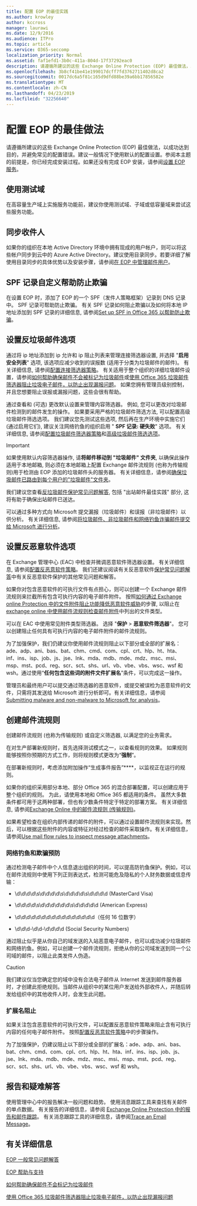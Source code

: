 ```yaml
---
title: 配置 EOP 的最佳实践
ms.author: krowley
author: kccross
manager: laurawi
ms.date: 12/9/2016
ms.audience: ITPro
ms.topic: article
ms.service: O365-seccomp
localization_priority: Normal
ms.assetid: faf1efd1-3b0c-411a-804d-17f37292eac0
description: 请遵循所建议的这些 Exchange Online Protection (EOP) 最佳做法，以成功达到目的，并避免常见的配置错误。
ms.openlocfilehash: 3b8cf41be41e199017dcff7fd3762711402d8ca2
ms.sourcegitcommit: 0017dc6a5f81c165d9dfd88be39a6bb17856582e
ms.translationtype: MT
ms.contentlocale: zh-CN
ms.lasthandoff: 04/23/2019
ms.locfileid: "32256640"
---
```

# <a name="best-practices-for-configuring-eop"></a>配置 EOP 的最佳做法
  
请遵循所建议的这些 Exchange Online Protection (EOP) 最佳做法，以成功达到目的，并避免常见的配置错误。建议一般情况下使用默认的配置设置。参阅本主题的前提是，你已经完成安装过程。如果还没有完成 EOP 安装，请参阅[设置 EOP 服务](set-up-your-eop-service.md)。
  
## <a name="use-a-test-domain"></a>使用测试域

在高容量生产域上实施服务功能前，建议你使用测试域、子域或低容量域来尝试这些服务功能。
  
## <a name="synchronize-recipients"></a>同步收件人

如果你的组织在本地 Active Directory 环境中拥有现成的用户帐户，则可以将这些帐户同步到云中的 Azure Active Directory。建议使用目录同步。若要详细了解使用目录同步的具体优势以及安装步骤，请参阅[在 EOP 中管理邮件用户](manage-mail-users-in-eop.md)。
  
## <a name="spf-record-customization-to-help-prevent-spoofing"></a>SPF 记录自定义帮助防止欺骗

在设置 EOP 时，添加了 EOP 的一个 SPF（发件人策略框架）记录到 DNS 记录中。 SPF 记录可帮助防止欺骗。 有关 SPF 记录如何阻止欺骗以及如何将本地 IP 地址添加到 SPF 记录的详细信息, 请参阅[Set up SPF in Office 365 以帮助防止欺骗](../set-up-spf-in-office-365-to-help-prevent-spoofing.md)。 
  
## <a name="set-anti-spam-options"></a>设置反垃圾邮件选项

通过将 ip 地址添加到 ip 允许和 ip 阻止列表来管理连接筛选器设置, 并选择 "**启用安全列表**" 选项, 该选项应减少收到的误报数 (适用于分类为垃圾邮件的邮件)。 有关详细信息, 请参阅[配置连接筛选器策略](../configure-the-connection-filter-policy.md)。 有关适用于整个组织的详细垃圾邮件设置，请参阅[如何帮助确保邮件不会被标记为垃圾邮件](https://go.microsoft.com/fwlink/p/?LinkId=534224)或[使用 Office 365 垃圾邮件筛选器阻止垃圾电子邮件，以防止出现漏报问题](https://go.microsoft.com/fwlink/p/?LinkId=534225)。 如果您拥有管理员级别控制，并且您想要阻止误报或漏报问题，这些会很有帮助。
  
通过查看和 (可选) 更改默认设置来管理内容筛选器。 例如, 您可以更改对垃圾邮件检测到的邮件发生的操作。 如果要采用严格的垃圾邮件筛选方法, 可以配置高级垃圾邮件筛选选项。 我们建议您先测试这些选项, 然后再在生产环境中实施它们 (通过启用它们), 建议关注网络钓鱼的组织启用 " **SPF 记录: 硬失败**" 选项。 有关详细信息, 请参阅[配置垃圾邮件筛选器策略](../configure-your-spam-filter-policies.md)和[高级垃圾邮件筛选选项](../advanced-spam-filtering-asf-options.md)。
  
> [!IMPORTANT]
> 如果使用默认内容筛选器操作, 请**将邮件移动到 "垃圾邮件" 文件夹**, 以确保此操作适用于本地邮箱, 则必须在本地邮箱上配置 Exchange 邮件流规则 (也称为传输规则)用于检测由 EOP 添加的垃圾邮件头的服务器。 有关详细信息，请参阅[确保垃圾邮件已路由到每个用户的"垃圾邮件"文件夹](../ensure-that-spam-is-routed-to-each-user-s-junk-email-folder.md)。 
  
我们建议您查看[反垃圾邮件保护常见问题解答](../anti-spam-protection-faq.md), 包括 "出站邮件最佳实践" 部分, 这将有助于确保出站邮件已送达。
  
可以通过多种方式向 Microsoft 提交漏报（垃圾邮件）和误报（非垃圾邮件）以供分析。 有关详细信息, 请参阅[将垃圾邮件、非垃圾邮件和网络钓鱼诈骗邮件提交给 Microsoft 进行分析](../submit-spam-non-spam-and-phishing-scam-messages-to-microsoft-for-analysis.md)。
  
## <a name="set-anti-malware-options"></a>设置反恶意软件选项

在 Exchange 管理中心 (EAC) 中检查并微调恶意软件筛选器设置。 有关详细信息, 请参阅[配置反恶意软件策略](../configure-anti-malware-policies.md)。 我们还建议阅读有关反恶意软件[保护常见问题解答](../anti-malware-protection-faq-eop.md)中有关反恶意软件保护的其他常见问题和解答。
  
如果你对包含恶意软件的可执行文件有点担心，则可以创建一个 Exchange 邮件流规则来拦截所有包含可执行内容的电子邮件附件。 按照[如何通过 Exchange online Protection 中的文件附件阻止功能降低恶意软件威胁](https://support.microsoft.com/kb/2959596)的步骤, 以阻止在[exchange online 中使用邮件流规则检查邮件附件](https://docs.microsoft.com/exchange/security-and-compliance/mail-flow-rules/inspect-message-attachments#supported-file-types-for-mail-flow-rule-content-inspection)中列出的文件类型。
  
可以在 EAC 中使用常见附件类型筛选器。 选择 "**保护** \> **恶意软件筛选器**"。 您可以创建阻止任何具有可执行内容的电子邮件附件的邮件流规则。 
  
为了加强保护，我们仍建议你使用邮件流规则阻止以下部分或全部的扩展名：ade、adp、ani、bas、bat、chm、cmd、com、cpl、crt、hlp、ht、hta、inf、ins、isp、job、js、jse、lnk、mda、mdb、mde、mdz、msc、msi、msp、mst、pcd、reg、scr、sct、shs、url、vb、vbe、vbs、wsc、wsf 和 wsh。通过使用“**任何包含这些词的附件文件扩展名**”条件，可以完成这一操作。 
  
管理员和最终用户可以提交通过筛选器的恶意软件，或提交被误检为恶意软件的文件，只需将其发送给 Microsoft 进行分析即可。有关详细信息，请参阅[Submitting malware and non-malware to Microsoft for analysis](../submitting-malware-and-non-malware-to-microsoft-for-analysis.md)。
  
## <a name="create-mail-flow-rules"></a>创建邮件流规则

创建邮件流规则 (也称为传输规则) 或自定义筛选器, 以满足您的业务需求。
  
在对生产部署新规则时，首先选择测试模式之一，以查看规则的效果。 如果规则能够按照你预期的方式工作，则将规则模式更改为“**强制**”。
  
在部署新规则时，考虑添加附加操作“生成事件报告”****，以监视正在运行的规则。 
  
如果你的组织采用部分本地、部分 Office 365 的混合部署配置，可以创建应用于整个组织的规则。 为此，请使用本地和 Office 365 都适用的条件。 虽然大多数条件都可用于这两种部署，但也有少数条件特定于特定的部署方案。 有关详细信息, 请参阅[Exchange Online 中的邮件流规则 (传输规则)](http://technet.microsoft.com/library/743bd525-0ca2-426d-b76c-b4a052bc8886.aspx)。
  
如果希望检查在组织内部传递的邮件的附件，可以通过设置邮件流规则来实现。然后，可以根据这些附件的内容或特征对经过检查的邮件采取操作。有关详细信息，请参阅[Use mail flow rules to inspect message attachments](http://technet.microsoft.com/library/874d1c78-a8ec-4938-b388-d3208c2fa971.aspx)。
  
### <a name="phishing-and-spoofing-prevention"></a>网络钓鱼和欺骗预防

通过检测电子邮件中个人信息退出组织的时间，可以提高防钓鱼保护。例如，可以在邮件流规则中使用下列正则表达式，检测可能危及隐私的个人财务数据或信息传输：
  
- \d\d\d\d\s\d\d\d\d\s\d\d\d\d\s\d\d\d\d (MasterCard Visa)
    
- \d\d\d\d\s\d\d\d\d\d\d\s\d\d\d\d\d (American Express)
    
- \d\d\d\d\d\d\d\d\d\d\d\d\d\d\d\d（任何 16 位数字）
    
- \d\d\d\-\d\d\-\d\d\d\d (Social Security Numbers)
    
通过阻止似乎是从你自己的域发送的入站恶意电子邮件，也可以成功减少垃圾邮件和网络钓鱼。例如，可以创建一个邮件流规则，拒绝从你的公司域发送到同一个公司域的邮件，以阻止此类发件人伪造。
  
> [!CAUTION]
> 我们建议仅当您确定您的域中没有合法电子邮件从 Internet 发送到邮件服务器时，才创建此拒绝规则。当邮件从组织中的某位用户发送给外部收件人，并随后转发给组织中的其他收件人时，会发生此问题。 
  
### <a name="extension-blocking"></a>扩展名阻止

如果关注包含恶意软件的可执行文件，可以配置反恶意软件策略来阻止含有可执行内容的任何电子邮件附件。 按照[配置反恶意软件策略](../configure-anti-malware-policies.md)中的步骤操作。
  
为了加强保护，仍建议阻止以下部分或全部的扩展名：ade、adp、ani、bas、bat、chm、cmd、com、cpl、crt、hlp、ht、hta、inf、ins、isp、job、js、jse、lnk、mda、mdb、mde、mdz、msc、msi、msp、mst、pcd、reg、scr、sct、shs、url、vb、vbe、vbs、wsc、wsf 和 wsh。
  
## <a name="reporting-and-troubleshooting"></a>报告和疑难解答

使用管理中心中的报告解决一般问题和趋势。 使用消息跟踪工具来查找有关邮件的单点数据。 有关报告的详细信息，请参阅 [Exchange Online Protection 中的报告和邮件跟踪](reporting-and-message-trace-in-exchange-online-protection.md)。 有关消息跟踪工具的详细信息，请参阅[Trace an Email Message](http://technet.microsoft.com/library/0c83cde6-5b09-4106-8587-c200cdc59094.aspx)。
  
## <a name="for-more-information"></a>有关详细信息

[EOP 一般常见问题解答](eop-general-faq.md)
  
[EOP 帮助与支持](help-and-support-for-eop.md)
  
[如何帮助确保邮件不会标记为垃圾邮件](https://go.microsoft.com/fwlink/p/?LinkId=534224)
  
[使用 Office 365 垃圾邮件筛选器阻止垃圾电子邮件，以防止出现漏报问题](https://go.microsoft.com/fwlink/p/?LinkId=534225)
  

